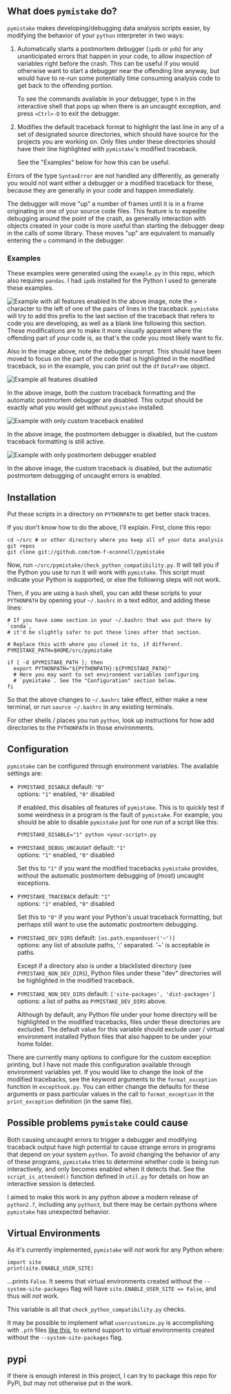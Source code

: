 
## What does `pymistake` do?

`pymistake` makes developing/debugging data analysis scripts easier, by
modifying the behavior of your `python` interpreter in two ways:
1. Automatically starts a postmortem debugger (`ipdb` or `pdb`) for any
   unanticipated errors that happen in your code, to allow inspection of
   variables right before the crash. This can be useful if you would otherwise 
   want to start a debugger near the offending line anyway, but would have to
   re-run some potentially time consuming analysis code to get back to the
   offending portion.

   To see the commands available in your debugger, type `h` in the interactive
   shell that pops up when there is an uncaught exception, and press `<Ctrl>-D`
   to exit the debugger.

2. Modifies the default traceback format to highlight the last line in any of a
   set of designated source directories, which should have source for the
   projects you are working on. Only files under these directories should have
   their line highlighted with `pymistake`'s modified traceback.

   See the "Examples" below for how this can be useful.

Errors of the type `SyntaxError` are not handled any differently, as generally
you would not want either a debugger or a modified traceback for these, because
they are generally in your code and happen immediately.

The debugger will move "up" a number of frames until it is in a frame
originating in one of your source code files. This feature is to expedite
debugging around the point of the crash, as generally interaction with objects
created in your code is more useful than starting the debugger deep in the calls
of some library. These moves "up" are equivalent to manually entering the `u`
command in the debugger.


### Examples

These examples were generated using the `example.py` in this repo, which also
requires `pandas`. I had `ipdb` installed for the Python I used to generate
these examples.

![Example with all features enabled](docs/screenshots/enabled.png)
In the above image, note the `>` character to the left of one of the pairs of
lines in the traceback. `pymistake` will try to add this prefix to the last
section of the traceback that refers to code you are developing, as well as a
blank line following this section. These modifications are to make it more
visually apparent where the offending part of *your* code is, as that's the code
you most likely want to fix.

Also in the image above, note the debugger prompt. This should have been
moved to focus on the part of the code that is highlighted in the modified
traceback, so in the example, you can print out the `df` `DataFrame` object.

![Example all features disabled](docs/screenshots/disabled.png)

In the above image, both the custom traceback formatting and the automatic
postmortem debugger are disabled. This output should be exactly what you would
get without `pymistake` installed.

![Example with only custom traceback enabled](docs/screenshots/no_debugger.png)

In the above image, the postmortem debugger is disabled, but the custom
traceback formatting is still active.

![Example with only postmortem debugger enabled](docs/screenshots/no_traceback.png)

In the above image, the custom traceback is disabled, but the automatic
postmortem debugging of uncaught errors is enabled.


## Installation
Put these scripts in a directory on `PYTHONPATH` to get better stack traces.

If you don't know how to do the above, I'll explain. First, clone this repo:
```
cd ~/src # or other directory where you keep all of your data analysis git repos
git clone git://github.com/tom-f-oconnell/pymistake
```

Now, run `~/src/pymistake/check_python_compatibility.py`. It will tell you if
the Python you use to run it will work with `pymistake`. This script must
indicate your Python is supported, or else the following steps will not work.

Then, if you are using a `bash` shell, you can add these scripts to your
`PYTHONPATH` by opening your `~/.bashrc` in a text editor, and adding these
lines:
```
# If you have some section in your ~/.bashrc that was put there by `conda`,
# it'd be slightly safer to put these lines after that section.

# Replace this with where you cloned it to, if different.
PYMISTAKE_PATH=$HOME/src/pymistake

if [ -d $PYMISTAKE_PATH ]; then
  export PYTHONPATH="${PYTHONPATH}:${PYMISTAKE_PATH}"
  # Here you may want to set environment variables configuring
  # `pymistake`. See the "Configuration" section below.
fi
```

So that the above changes to `~/.bashrc` take effect, either make a new
terminal, or run `source ~/.bashrc` in any existing terminals.

For other shells / places you run `python`, look up instructions for how add
directories to the `PYTHONPATH` in those environments.


## Configuration

`pymistake` can be configured through environment variables. The available
settings are:
- `PYMISTAKE_DISABLE` default: `"0"`  
   options: `"1"` enabled, `"0"` disabled

   If enabled, this disables *all* features of `pymistake`. This is to quickly
   test if some weirdness in a program is the fault of `pymistake`. For example,
   you should be able to disable `pymistake` just for one run of a script like
   this:
   ```
   PYMISTAKE_DISABLE="1" python <your-script>.py
   ```

- `PYMISTAKE_DEBUG_UNCAUGHT` default: `"1"`  
   options: `"1"` enabled, `"0"` disabled

   Set this to `"1"` if you want the modified tracebacks `pymistake` provides,
   without the automatic postmortem debugging of (most) uncaught exceptions.

- `PYMISTAKE_TRACEBACK` default: `"1"`  
   options: `"1"` enabled, `"0"` disabled

   Set this to `"0"` if you want your Python's usual traceback formatting, but
   perhaps still want to use the automatic postmortem debugging.

- `PYMISTAKE_DEV_DIRS` default: `[os.path.expanduser('~')]`  
   options: any list of absolute paths, ':' separated.
   '~' is acceptable in paths.

   Except if a directory also is under a blacklisted directory (see 
   `PYMISTAKE_NON_DEV_DIRS`), Python files under these "dev" directories
   will be highlighted in the modified traceback.

- `PYMISTAKE_NON_DEV_DIRS` default: `['site-packages', 'dist-packages']`  
   options: a list of paths as `PYMISTAKE_DEV_DIRS` above.

   Although by default, any Python file under your home directory will be 
   highlighted in the modified tracebacks, files under these directories are
   excluded. The default value for this variable should exclude user / virtual
   environment installed Python files that also happen to be under your home
   folder.

There are currently many options to configure for the custom exception printing,
but I have not made this configuration available through environment variables
yet. If you would like to change the look of the modified tracebacks, see the
keyword arguments to the `format_exception` function in `excepthook.py`. You can
either change the defaults for these arguments or pass particular values in the 
call to `format_exception` in the `print_exception` definition (in the same
file).


## Possible problems `pymistake` could cause

Both causing uncaught errors to trigger a debugger and modifying traceback
output have high potential to cause strange errors in programs that depend on
your system `python`. To avoid changing the behavior of any of these programs,
`pymistake` tries to determine whether code is being run interactively, and only
becomes enabled when it detects that. See the `script_is_attended()` function
defined in `util.py` for details on how an interactive session is detected.

I aimed to make this work in any python above a modern release of `python2.7`,
including any `python3`, but there may be certain pythons where `pymistake` has
unexpected behavior.


## Virtual Environments

As it's currently implemented, `pymistake` will *not* work for any Python where:
```
import site
print(site.ENABLE_USER_SITE)
```
...prints `False`. It seems that virtual environments created without the 
`--system-site-packages` flag will have `site.ENABLE_USER_SITE == False`, and
thus will *not* work.

This variable is all that `check_python_compatibility.py` checks.

It may be possible to implement what `usercustomize.py` is accomplishing with
`.pth` files [like this](https://stackoverflow.com/questions/40484942), to
extend support to virtual environments created without the
`--system-site-packages` flag.


## pypi

If there is enough interest in this project, I can try to package this repo for 
PyPi, but may not otherwise put in the work.

